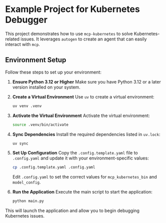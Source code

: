 # Example Project for Kubernetes Debugger

This project demonstrates how to use `mcp-kubernetes` to solve Kubernetes-related issues. It leverages `autogen` to create an agent that can easily interact with `mcp`.

## Environment Setup

Follow these steps to set up your environment:

1. **Ensure Python 3.12 or Higher**
   Make sure you have Python 3.12 or a later version installed on your system.

2. **Create a Virtual Environment**
   Use `uv` to create a virtual environment:
   ```bash
   uv venv .venv
   ```

3. **Activate the Virtual Environment**
   Activate the virtual environment:
   ```bash
   source .venv/bin/activate
   ```

4. **Sync Dependencies**
   Install the required dependencies listed in `uv.lock`:
   ```bash
   uv sync
   ```

5. **Set Up Configuration**
   Copy the `.config.template.yaml` file to `.config.yaml` and update it with your environment-specific values:
   ```bash
   cp .config.template.yaml .config.yaml
   ```
   Edit `.config.yaml` to set the correct values for `mcp_kubernetes_bin` and `model_config`.

6. **Run the Application**
   Execute the main script to start the application:
   ```bash
   python main.py
   ```

This will launch the application and allow you to begin debugging Kubernetes issues.


